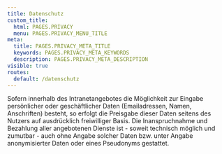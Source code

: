```yaml
---
title: Datenschutz
custom_title:
  html: PAGES.PRIVACY
  menu: PAGES.PRIVACY_MENU_TITLE
meta:
  title: PAGES.PRIVACY_META_TITLE
  keywords: PAGES.PRIVACY_META_KEYWORDS
  description: PAGES.PRIVACY_META_DESCRIPTION
visible: true
routes:
  default: /datenschutz
---
```


Sofern innerhalb des Intranetangebotes die Möglichkeit zur Eingabe persönlicher oder geschäftlicher Daten (Emailadressen, Namen, Anschriften) besteht, so erfolgt die Preisgabe dieser Daten seitens des Nutzers auf ausdrücklich freiwilliger Basis. Die Inanspruchnahme und Bezahlung aller angebotenen Dienste ist - soweit technisch möglich und zumutbar - auch ohne Angabe solcher Daten bzw. unter Angabe anonymisierter Daten oder eines Pseudonyms gestattet.</p>